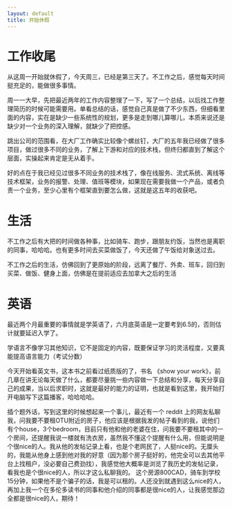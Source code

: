 ```yaml
---
layout: default
title: 开始休假
---
```


# 工作收尾

从这周一开始就休假了，今天周三，已经是第三天了。不工作之后，感觉每天时间挺充足的，能做很多事情。

周一一大早，先把最近两年的工作内容整理了一下，写了一个总结，以后找工作整理简历的时候可能需要用。单看总结的话，感觉自己真是做了不少东西，但细看里面的内容，实在是缺少一些系统性的规划，更多是走到哪儿算哪儿，本质来说还是缺少对一个业务的深入理解，就缺少了把控感。

跳出公司的范围看，在大厂工作确实比较像个螺丝钉，大厂的五年我已经做了很多项目，做过很多不同的业务，了解上下游和对应的技术栈，但终归都直到了解这个层面，实操起来肯定是无从着手。

好的点在于我已经见过很多不同业务的技术栈了，像在线服务、流式系统、离线等技术框架，业务的报警、处理、值班等模块，如果现在需要我做一个产品，或者负责一个业务，至少心里有个框架直到要怎么做，这就是这五年的收获吧。

# 生活

不工作之后有大把的时间做各种事，比如骑车、跑步，跟朋友约饭，当然也是离职的同事，哈哈哈。也有更多时间去买菜做饭了，今天还做了午饭给对象送过去。

不工作之后的生活，仿佛回到了更原始的阶段，远离了餐厅、外卖、班车，回归到买菜、做饭、健身上面，仿佛是在提前适应去加拿大之后的生活

# 英语

最近两个月最重要的事情就是学英语了，六月底英语是一定要考到6.5的，否则估计就要延迟入学了。

学语言不像学习其他知识，它不是固定的内容，既要保证学习的灵活程度，又要真能提高语言能力（考试分数）

今天开始看英文书，这本书之前看过纸质版的了，书名 《show your work》，前几章在讲无论每天做了什么，都要尽量挑一些内容做一下总结和分享，每天分享自己的成果，当以后求职时，这就是最好的能力的证明，也就是看到这里，我开始打开电脑写下这篇播客，哈哈哈哈。

插个题外话，写到这里的时候想起来一个事儿，最近有一个 reddit 上的网友私聊我，问我要不要租OTU附近的房子，他应该是根据我发的帖子看到的我，说他们有个house，3个bedroom，目前只有他和他的老婆在住，问我要不要租其中的一个房间，还提醒我说一楼就有洗衣房，虽然我不懂这个提醒有什么用，但能说明是个很nice的人。我从他的发帖记录上看，也是个老网民了，人挺nice的。无厘头的，我能从他身上感到他对我的好意（因为那个房子挺好的，他完全可以去其他平台上找租户，没必要自己费劲找），我感觉他大概率是浏览了我历史的发帖记录，看我也是个很nice的人，所以才这么私聊我的。 这个房源800CAD，骑车到学校15分钟，如果他不是个骗子的话，我是可以租的。人还没到就遇到这么nice的人，再加上我一个在多伦多读书的同事和他介绍的同事都是很nice的人，让我感觉那边全都是很nice的人，期待！
